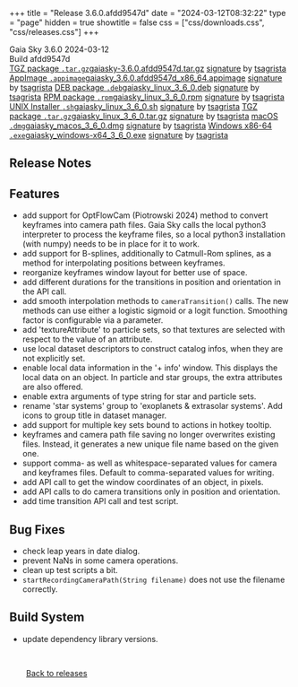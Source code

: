 +++
title = "Release 3.6.0.afdd9547d"
date = "2024-03-12T08:32:22"
type = "page"
hidden = true
showtitle = false
css = ["css/downloads.css", "css/releases.css"]
+++

<div class="download-container">
<div id="download-title">
<i class="gs-mdi-tag"></i>
Gaia Sky <span class="downloads-version">3.6.0</span> 
<time class="downloads-releasedate" datetime="2024-03-12T08:32:22" title="Published: 2024-03-12T08:32:22"><i class="gs-mdi-calendar"></i> 2024-03-12</time>
<div class="downloads-build">Build afdd9547d</div></div>
<div class="download-section">
<a href="https://gaia.ari.uni-heidelberg.de/gaiasky/releases/3.6.0.afdd9547d/gaiasky-3.6.0.afdd9547d.tar.gz" class="download-button"><i class="gs-mdi-zip-box icon-button"></i> TGZ package <code>.tar.gz</code><span class="download-sub">gaiasky-3.6.0.afdd9547d.tar.gz</span></a>
<span class="signature">
<a href="https://gaia.ari.uni-heidelberg.de/gaiasky/releases/3.6.0.afdd9547d/gaiasky-3.6.0.afdd9547d.tar.gz.sig">signature</a>  by  <a href="https://keyserver.ubuntu.com/pks/lookup?search=0x448C2B189756743013D5F7C22FD2A59C1D734C1F&fingerprint=on&op=index">tsagrista</a>
</span>
<a href="https://gaia.ari.uni-heidelberg.de/gaiasky/releases/3.6.0.afdd9547d/gaiasky_3.6.0.afdd9547d_x86_64.appimage" class="download-button"><i class="gs-material-symbols-box icon-button"></i> AppImage <code>.appimage</code><span class="download-sub">gaiasky_3.6.0.afdd9547d_x86_64.appimage</span></a>
<span class="signature">
<a href="https://gaia.ari.uni-heidelberg.de/gaiasky/releases/3.6.0.afdd9547d/gaiasky_3.6.0.afdd9547d_x86_64.appimage.sig">signature</a>  by  <a href="https://keyserver.ubuntu.com/pks/lookup?search=0x448C2B189756743013D5F7C22FD2A59C1D734C1F&fingerprint=on&op=index">tsagrista</a>
</span>
<a href="https://gaia.ari.uni-heidelberg.de/gaiasky/releases/3.6.0.afdd9547d/gaiasky_linux_3_6_0.deb" class="download-button"><i class="gs-mdi-debian icon-button"></i> DEB package <code>.deb</code><span class="download-sub">gaiasky_linux_3_6_0.deb</span></a>
<span class="signature">
<a href="https://gaia.ari.uni-heidelberg.de/gaiasky/releases/3.6.0.afdd9547d/gaiasky_linux_3_6_0.deb.sig">signature</a>  by  <a href="https://keyserver.ubuntu.com/pks/lookup?search=0x448C2B189756743013D5F7C22FD2A59C1D734C1F&fingerprint=on&op=index">tsagrista</a>
</span>
<a href="https://gaia.ari.uni-heidelberg.de/gaiasky/releases/3.6.0.afdd9547d/gaiasky_linux_3_6_0.rpm" class="download-button"><i class="gs-mdi-fedora icon-button"></i> RPM package <code>.rpm</code><span class="download-sub">gaiasky_linux_3_6_0.rpm</span></a>
<span class="signature">
<a href="https://gaia.ari.uni-heidelberg.de/gaiasky/releases/3.6.0.afdd9547d/gaiasky_linux_3_6_0.rpm.sig">signature</a>  by  <a href="https://keyserver.ubuntu.com/pks/lookup?search=0x448C2B189756743013D5F7C22FD2A59C1D734C1F&fingerprint=on&op=index">tsagrista</a>
</span>
<a href="https://gaia.ari.uni-heidelberg.de/gaiasky/releases/3.6.0.afdd9547d/gaiasky_linux_3_6_0.sh" class="download-button"><i class="gs-token-unix icon-button"></i> UNIX Installer <code>.sh</code><span class="download-sub">gaiasky_linux_3_6_0.sh</span></a>
<span class="signature">
<a href="https://gaia.ari.uni-heidelberg.de/gaiasky/releases/3.6.0.afdd9547d/gaiasky_linux_3_6_0.sh.sig">signature</a>  by  <a href="https://keyserver.ubuntu.com/pks/lookup?search=0x448C2B189756743013D5F7C22FD2A59C1D734C1F&fingerprint=on&op=index">tsagrista</a>
</span>
<a href="https://gaia.ari.uni-heidelberg.de/gaiasky/releases/3.6.0.afdd9547d/gaiasky_linux_3_6_0.tar.gz" class="download-button"><i class="gs-mdi-zip-box icon-button"></i> TGZ package <code>.tar.gz</code><span class="download-sub">gaiasky_linux_3_6_0.tar.gz</span></a>
<span class="signature">
<a href="https://gaia.ari.uni-heidelberg.de/gaiasky/releases/3.6.0.afdd9547d/gaiasky_linux_3_6_0.tar.gz.sig">signature</a>  by  <a href="https://keyserver.ubuntu.com/pks/lookup?search=0x448C2B189756743013D5F7C22FD2A59C1D734C1F&fingerprint=on&op=index">tsagrista</a>
</span>
<a href="https://gaia.ari.uni-heidelberg.de/gaiasky/releases/3.6.0.afdd9547d/gaiasky_macos_3_6_0.dmg" class="download-button"><i class="gs-fa6-brands-apple icon-button"></i> macOS <code>.dmg</code><span class="download-sub">gaiasky_macos_3_6_0.dmg</span></a>
<span class="signature">
<a href="https://gaia.ari.uni-heidelberg.de/gaiasky/releases/3.6.0.afdd9547d/gaiasky_macos_3_6_0.dmg.sig">signature</a>  by  <a href="https://keyserver.ubuntu.com/pks/lookup?search=0x448C2B189756743013D5F7C22FD2A59C1D734C1F&fingerprint=on&op=index">tsagrista</a>
</span>
<a href="https://gaia.ari.uni-heidelberg.de/gaiasky/releases/3.6.0.afdd9547d/gaiasky_windows-x64_3_6_0.exe" class="download-button"><i class="gs-fa6-brands-windows icon-button"></i> Windows x86-64 <code>.exe</code><span class="download-sub">gaiasky_windows-x64_3_6_0.exe</span></a>
<span class="signature">
<a href="https://gaia.ari.uni-heidelberg.de/gaiasky/releases/3.6.0.afdd9547d/gaiasky_windows-x64_3_6_0.exe.sig">signature</a>  by  <a href="https://keyserver.ubuntu.com/pks/lookup?search=0x448C2B189756743013D5F7C22FD2A59C1D734C1F&fingerprint=on&op=index">tsagrista</a>
</span>
</div>
</div>

<section class="release-notes">

# Release Notes


## Features
- add support for OptFlowCam (Piotrowski 2024) method to convert keyframes into camera path files. Gaia Sky calls the local python3 interpreter to process the keyframe files, so a local python3 installation (with numpy) needs to be in place for it to work.
- add support for B-splines, additionally to Catmull-Rom splines, as a method for interpolating positions between keyframes.
- reorganize keyframes window layout for better use of space.
- add different durations for the transitions in position and orientation in the API call.
- add smooth interpolation methods to `cameraTransition()` calls. The new methods can use either a logistic sigmoid or a logit function. Smoothing factor is configurable via a parameter.
- add 'textureAttribute' to particle sets, so that textures are selected with respect to the value of an attribute.
- use local dataset descriptors to construct catalog infos, when they are not explicitly set.
- enable local data information in the '+ info' window. This displays the local data on an object. In particle and star groups, the extra attributes are also offered.
- enable extra arguments of type string for star and particle sets.
- rename 'star systems' group to 'exoplanets \& extrasolar systems'. Add icons to group title in dataset manager.
- add support for multiple key sets bound to actions in hotkey tooltip.
- keyframes and camera path file saving no longer overwrites existing files. Instead, it generates a new unique file name based on the given one.
- support comma- as well as whitespace-separated values for camera and keyframes files. Default to comma-separated values for writing.
- add API call to get the window coordinates of an object, in pixels.
- add API calls to do camera transitions only in position and orientation.
- add time transition API call and test script.

## Bug Fixes
- check leap years in date dialog.
- prevent NaNs in some camera operations.
- clean up test scripts a bit.
- `startRecordingCameraPath(String filename)` does not use the filename correctly.

## Build System
- update dependency library versions.
</section>


<p class="center-text" style="padding: 30px;"><a href="/downloads/releases"><i class="gs-mdi-arrow-left-bold-circle"></i> Back to releases</a>
</p>

